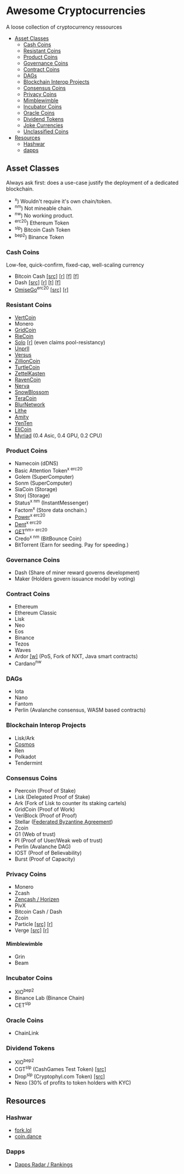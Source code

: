 # Awesome Cryptocurrencies
A loose collection of cryptocurrency ressources

- [Asset Classes](#asset-classes)
  - [Cash Coins](#cash-coins)
  - [Resistant Coins](#resistant-coins)
  - [Product Coins](#product-coins)
  - [Governance Coins](#governance-coins)
  - [Contract Coins](#contract-coins)
  - [DAGs](#dags)
  - [Blockchain Interop Projects](#blockchain-interop-projects)
  - [Consensus Coins](#consensus-coins)
  - [Privacy Coins](#privacy-coins)
  - [Mimblewimble](#mimblewimble)
  - [Incubator Coins](#incubator-coins)
  - [Oracle Coins](#oracle-coins)
  - [Dividend Tokens](#dividend-tokens)
  - [Joke Currencies](c/joke/README.md#joke-currencies)
  - [Unclassified Coins](c/unclassified/README.md#unclassified-coins)
- [Resources](#resources)
  - [Hashwar](#hashwars)
  - [dapps](#dapps)

## Asset Classes
Always ask first: does a use-case justify the deployment of a dedicated blockchain.

- <sup>x</sup>) Wouldn't require it's own chain/token.
- <sup>nm</sup>) Not mineable chain.
- <sup>nw</sup>) No working product.
- <sup>erc20</sup>) Ethereum Token
- <sup>slp</sup>) Bitcoin Cash Token
- <sup>bep2</sup>) Binance Token

### Cash Coins
Low-fee, quick-confirm, fixed-cap, well-scaling currency

- Bitcoin Cash [[src]](https://github.com/BitcoinUnlimited/BitcoinUnlimited) [[r]](https://old.reddit.com/r/btc) [[f]](https://bitco.in/forum/) [[f]](https://forum.bitcoin.com/)
- Dash [[src]](https://github.com/dashpay) [[r]](https://old.reddit.com/r/dashpay/) [[t]](https://t.me/dash_chat) [[f]](https://dash.org/forum)
- [OmiseGo](https://omisego.co/)<sup>erc20</sup> [[src]](https://github.com/omisego) [[r]](https://reddit.com/r/omise_go)

### Resistant Coins

- [VertCoin](http://vertcoin.org/)
- Monero
- [GridCoin](https://bitcointalk.org/index.php?topic=324118.0)
- [RieCoin](https://bitcointalk.org/index.php?topic=446703.6080)
- [Solo](https://bitcointalk.org/index.php?topic=5120652) [[r]](https://www.reddit.com/r/soloproject/) (even claims pool-resistancy)
- [Unprll](https://bitcointalk.org/index.php?topic=5077140.0)
- [Versus](https://bitcointalk.org/index.php?topic=4070404.0)     
- [ZillionCoin](https://bitcointalk.org/index.php?topic=1818945.0)
- [TurtleCoin](https://bitcointalk.org/index.php?topic=2872287.0)
- [ZettelKasten](https://bitcointalk.org/index.php?topic=3207356.0)
- [RavenCoin](https://bitcointalk.org/index.php?topic=3238497)
- [Nerva](https://bitcointalk.org/index.php?topic=3464367.0)
- [SnowBlossom](https://bitcointalk.org/index.php?topic=4422979)
- [TeraCoin](https://bitcointalk.org/index.php?topic=4573801.0)
- [BlurNetwork](https://bitcointalk.org/index.php?topic=4577361)
- [Lithe](https://bitcointalk.org/index.php?topic=5097562.0)
- [Amity](https://bitcointalk.org/index.php?topic=5149680.0)
- [YenTen](http://yentencoin.info/)
- [EliCoin](https://www.elicoin.net/)
- [Myriad](http://myriadcoin.org/) (0.4 Asic, 0.4 GPU, 0.2 CPU)

### Product Coins

- Namecoin (dDNS)
- Basic Attention Token<sup>x</sup><sup> </sup><sup>erc20</sup>
- Golem (SuperComputer)
- Sonm (SuperComputer)
- SiaCoin (Storage)
- Storj (Storage)
- Status<sup>x</sup><sup> </sup><sup>nm</sup> (InstantMessenger)
- Factom<sup>x</sup> (Store data onchain.)
- [Power](https://powerledger.io/)<sup>x</sup><sup> </sup><sup>erc20</sup>
- [Dent](https://www.dentwireless.com/)<sup>x</sup><sup> </sup><sup>erc20</sup>
- [GET](https://get-protocol.io/)<sup>nm></sup> </sup><sup>erc20</sup>
- Credo<sup>x</sup><sup> </sup><sup>nm</sup> (BitBounce Coin)
- BitTorrent (Earn for seeding. Pay for speeding.)

### Governance Coins

- Dash (Share of miner reward governs development)
- Maker (Holders govern issuance model by voting)

### Contract Coins

- Ethereum
- Ethereum Classic
- Lisk
- Neo
- Eos
- Binance
- Tezos
- Waves
- Ardor [[w]](https://ardorplatform.org/) (PoS, Fork of NXT, Java smart contracts)
- Cardano<sup>nw</sup>

### DAGs

- Iota
- Nano
- Fantom
- Perlin (Avalanche consensus, WASM based contracts)

### Blockchain Interop Projects

- Lisk/Ark
- [Cosmos](https://cosmos.network/)
- Ren
- Polkadot
- Tendermint

### Consensus Coins

- Peercoin (Proof of Stake)
- Lisk (Delegated Proof of Stake)
- Ark (Fork of Lisk to counter its staking cartels)
- GridCoin (Proof of Work)
- VeriBlock (Proof of Proof)
- Stellar ([Federated Byzantine Agreement](http://www.scs.stanford.edu/~dm/blog/simplified-scp.html))
- Zcoin
- G1 (Web of trust)
- PI (Proof of User/Weak web of trust)
- Perlin (Avalanche DAG)
- IOST (Proof of Believability)
- Burst (Proof of Capacity)

### Privacy Coins

- Monero
- Zcash
- [Zencash / Horizen](https://horizen.global/)
- PivX
- Bitcoin Cash / Dash
- Zcoin
- Particle [[src]](https://github.com/particl) [[r]](https://reddit.com/r/Particl)
- Verge [[src]](https://github.com/vergecurrency) [[r]](https://reddit.com/r/vergecurrency)

#### Mimblewimble

- Grin
- Beam

### Incubator Coins

- XIO<sup>bep2</sup>
- Binance Lab (Binance Chain)
- CET<sup>slp</sup>

### Oracle Coins

- ChainLink

### Dividend Tokens

- XIO<sup>bep2</sup>
- CGT<sup>slp</sup> (CashGames Test Token) [[src]](https://explorer.bitcoin.com/bch/token/1c9229fbca8e9646589787d76f4110372608231522f6cffab45dd7ac3cb43556)
- Drop<sup>slp</sup> (Cryptophyl.com Token) [[src]](https://cryptophyl.com/airdrops/drop-1)
- Nexo (30% of profits to token holders with KYC)

## Resources

### Hashwar
- [fork.lol](https://fork.lol/)
- [coin.dance](https://coin.dance/)

### Dapps
- [Dapps Radar / Rankings](https://dappradar.com/rankings/)
